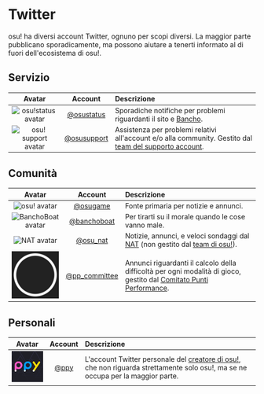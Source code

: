 # Twitter

osu! ha diversi account Twitter, ognuno per scopi diversi. La maggior parte pubblicano sporadicamente, ma possono aiutare a tenerti informato al di fuori dell'ecosistema di osu!.

## Servizio

| Avatar | Account | Descrizione |
| :-: | :-: | :-- |
| ![osu!status avatar](img/osustatus.jpg) | [@osustatus](https://twitter.com/osustatus) | Sporadiche notifiche per problemi riguardanti il sito e [Bancho](/wiki/Bancho_(server)). |
| ![osu! support avatar](img/osusupport.jpg) | [@osusupport](https://twitter.com/osusupport) | Assistenza per problemi relativi all'account e/o alla community. Gestito dal [team del supporto account](/wiki/People/The_Team/Account_support_team). |

## Comunità

| Avatar | Account | Descrizione |
| :-: | :-: | :-- |
| ![osu! avatar](img/osugame.jpg) | [@osugame](https://twitter.com/osugame) | Fonte primaria per notizie e annunci. |
| ![BanchoBoat avatar](img/banchoboat.jpg) | [@banchoboat](https://twitter.com/banchoboat) | Per tirarti su il morale quando le cose vanno male. |
| ![NAT avatar](img/osu_nat.png) | [@osu_nat](https://twitter.com/osu_nat) | Notizie, annunci, e veloci sondaggi dal [NAT](/wiki/People/The_Team/Nomination_Assessment_Team) (non gestito dal [team di osu!](/wiki/People/The_Team)). |
| ![pp committee avatar](img/ppcommittee.png) | [@pp_committee](https://twitter.com/pp_committee) | Annunci riguardanti il calcolo della difficoltà per ogni modalità di gioco, gestito dal [Comitato Punti Performance](/wiki/People/Performance_Points_Committee). |

## Personali

| Avatar | Account | Descrizione |
| :-: | :-: | :-- |
| ![Dean Herbert avatar](img/ppy.jpg?2) | [@ppy](https://twitter.com/ppy) | L'account Twitter personale del [creatore di osu!]((/wiki/People/peppy)), che non riguarda strettamente solo osu!, ma se ne occupa per la maggior parte. |
